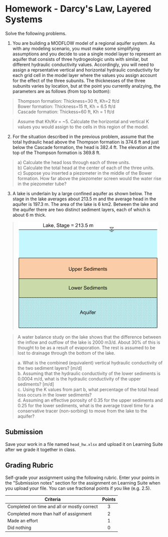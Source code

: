 # Homework - Darcy's Law, Layered Systems

Solve the following problems. 

1. You are building a MODFLOW model of a regional aquifer system. As with any modeling scenario, you must make some simplifying assumptions and you decide to use a single model layer to represent an aquifer that consists of three hydrogeologic units with similar, but different hydraulic conductivity values. Accordingly, you will need to assign a reprsentative vertical and horizontal hydraulic conductivity for each grid cell in the model layer where the values you assign account for the effect of the three subunits. The thicknesses of the three subunits varies by location, but at the point you currently analzying, the parameters are as follows (from top to bottom):

>Thompson formation: Thickness=30 ft, Kh=2 ft/d <br>
Bower formation: Thickness=15 ft, Kh = 6.5 ft/d <br>
Cascade formation: Thickess=60 ft, Kh = 1 ft/d

>Assume that Kh/Kv = ~5. Calculate the horizontal and vertical K values you would assign to the cells in this region of the model.

2. For the situation described in the previous problem, assume that the total hydraulic head above the Thompson formation is 374.6 ft and just below the Cascade formation, the head is 382.4 ft. The elevation at the top of the Thompson formation is 369.8 ft.

>a) Calculate the head loss through each of three units. <br>
b) Calculate the total head at the center of each of the three units. <br>
c) Suppose you inserted a piezometer in the middle of the Bower formation. How far above the piezometer screen would the water rise in the piezometer tube?

3. A lake is underlain by a large confined aquifer as shown below. The stage in the lake averages about 213.5 m and the average head in the aquifer is 197.3 m. The area of the lake is 6 km2. Between the lake and the aquifer there are two distinct sediment layers, each of which is about 6 m thick.

>![lake.png](images%2Flake.png)

>A water balance study on the lake shows that the difference between the inflow and outflow of the lake is 2000 m3/d. About 30% of this is thought to be as a result of evaporation. The rest is assumed to be lost to drainage through the bottom of the lake.

>a. What is the combined (equivalent) vertical hydraulic conductivity of the two sediment layers? [m/d] <br>
b. Assuming that the hydraulic conductivity of the lower sediments is 0.0004 m/d, what is the hydraulic conductivity of the upper sediments? [m/d] <br>
c. Using the K values from part b, what percentage of the total head loss occurs in the lower sediments? <br>
d. Assuming an effective porosity of 0.35 for the upper sediments and 0.25 for the lower sediments, what is the average travel time for a conservative tracer (non-sorbing) to move from the lake to the aquifer?







## Submission

Save your work in a file named `head_hw.xlsx` and upload it on Learning Suite after we grade it together in class.

## Grading Rubric

Self-grade your assignment using the following rubric. Enter your points in the "Submission notes" section for the assignment on Learning Suite when you upload your file. You can use fractional points if you like (e.g. 2.5).

| Criteria                                    | Points |
|---------------------------------------------|:------:|
| Completed on time and all or mostly correct |   3    |
| Completed more than half of assignment      |   2    |
| Made an effort                              |   1    |
| Did nothing                                 |   0    |
